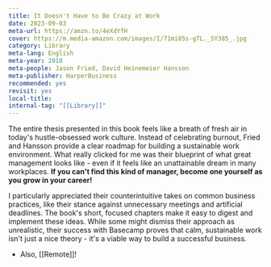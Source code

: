 ```yaml
---
title: It Doesn't Have to Be Crazy at Work
date: 2023-09-03
meta-url: https://amzn.to/4eXdYfH
cover: https://m.media-amazon.com/images/I/71mi85s-gTL._SY385_.jpg
category: Library
meta-lang: English
meta-year: 2018
meta-people: Jason Fried, David Heinemeier Hansson
meta-publisher: HarperBusiness
recommended: yes
revisit: yes
local-title: 
internal-tag: "[[Library]]"
---
```

The entire thesis presented in this book feels like a breath of fresh air in today's hustle-obsessed work culture. Instead of celebrating burnout, Fried and Hansson provide a clear roadmap for building a sustainable work environment. What really clicked for me was their blueprint of what great management looks like - even if it feels like an unattainable dream in many workplaces. **If you can't find this kind of manager, become one yourself as you grow in your career!**

I particularly appreciated their counterintuitive takes on common business practices, like their stance against unnecessary meetings and artificial deadlines. The book's short, focused chapters make it easy to digest and implement these ideas. 
While some might dismiss their approach as unrealistic, their success with Basecamp proves that calm, sustainable work isn't just a nice theory - it's a viable way to build a successful business.

- Also, [[Remote]]! 